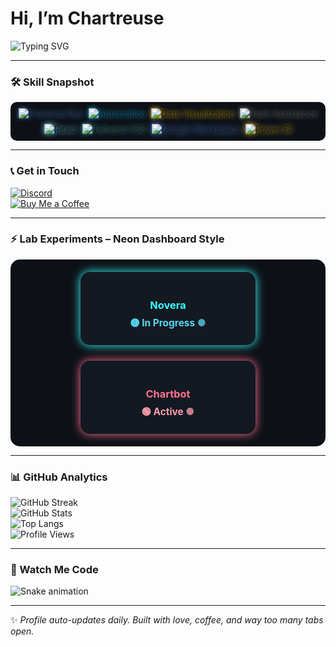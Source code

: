 # Hi, I’m Chartreuse

![Typing SVG](https://readme-typing-svg.demolab.com?font=Fira+Code&pause=1000&color=64FFDA&width=500&lines=I+deliver+results.;Minimalist.+Efficient.+To+the+point.)

---

### 🛠 Skill Snapshot
<div style="background:#0d1117; padding:10px; border-radius:10px; display:flex; flex-wrap:wrap; gap:8px; justify-content:center;">

  <img src="https://img.shields.io/badge/Frontend_Dev-3178C6?style=flat&logo=javascript&logoColor=white" alt="Frontend Dev" style="filter: drop-shadow(0 0 3px #3178C6);" />
  <img src="https://img.shields.io/badge/Automation-00BFFF?style=flat&logo=zapier&logoColor=white" alt="Automation" style="filter: drop-shadow(0 0 3px #00BFFF);" />
  <img src="https://img.shields.io/badge/Data_Visualization-FBBD00?style=flat&logo=powerbi&logoColor=white" alt="Data Visualization" style="filter: drop-shadow(0 0 3px #FBBD00);" />
  <img src="https://img.shields.io/badge/Tech_Assistance-333333?style=flat&logo=helpdesk&logoColor=white" alt="Tech Assistance" style="filter: drop-shadow(0 0 3px #888);" />

  <img src="https://img.shields.io/badge/React-20232A?style=flat&logo=react&logoColor=61DAFB" alt="React" style="filter: drop-shadow(0 0 4px #61DAFB);" />
  <img src="https://img.shields.io/badge/Tailwind_CSS-38B2AC?style=flat&logo=tailwindcss&logoColor=white" alt="Tailwind CSS" style="filter: drop-shadow(0 0 3px #38B2AC);" />
  <img src="https://img.shields.io/badge/Google_Workspace-4285F4?style=flat&logo=google&logoColor=white" alt="Google Workspace" style="filter: drop-shadow(0 0 4px #4285F4);" />
  <img src="https://img.shields.io/badge/Power_BI-F2C811?style=flat&logo=powerbi&logoColor=white" alt="Power BI" style="filter: drop-shadow(0 0 4px #F2C811);" />

</div>

---

### 📞 Get in Touch
[![Discord](https://img.shields.io/badge/Discord-chart.reuse-7289DA?style=flat&logo=discord&logoColor=white)](https://discordapp.com/users/YOUR_DISCORD_ID)  
[![Buy Me a Coffee](https://img.shields.io/badge/Buy_Me_a_Coffee-FFDD00?style=flat&logo=paypal&logoColor=black)](https://paypal.me/chartreusee)

---

### ⚡ Lab Experiments – Neon Dashboard Style

<div style="background:#0d1117; padding:20px; border-radius:15px; display:flex; gap:25px; justify-content:center; flex-wrap:wrap;">

  <div style="background:#121921; padding:20px 30px; border-radius:15px; box-shadow: 0 0 15px #3affff; animation: pulseGlow 2.5s infinite; cursor:default; width:220px; text-align:center;" title="Modular Voice-Activated Assistant Interface">
    <h3 style="color:#3affff; margin-bottom:8px;">Novera</h3>
    <p style="color:#58d7f3; font-weight:bold; font-size:1.1em; margin:0;">🟡 In Progress <span style="animation: blink 1.5s infinite;">●</span></p>
  </div>

  <div style="background:#121921; padding:20px 30px; border-radius:15px; box-shadow: 0 0 15px #ff6f91; animation: pulseGlowPink 2.5s infinite; cursor:default; width:220px; text-align:center;" title="Conversational automation for smarter workflows">
    <h3 style="color:#ff6f91; margin-bottom:8px;">Chartbot</h3>
    <p style="color:#ff9eb0; font-weight:bold; font-size:1.1em; margin:0;">🟢 Active <span style="animation: blink 1.5s infinite;">●</span></p>
  </div>

</div>

<style>
@keyframes pulseGlow {
  0%, 100% { box-shadow: 0 0 15px #3affff; }
  50% { box-shadow: 0 0 30px #3affff; }
}
@keyframes pulseGlowPink {
  0%, 100% { box-shadow: 0 0 15px #ff6f91; }
  50% { box-shadow: 0 0 30px #ff6f91; }
}
@keyframes blink {
  0%, 50%, 100% { opacity: 1; }
  25%, 75% { opacity: 0; }
}
</style>

---

### 📊 GitHub Analytics
![GitHub Streak](https://streak-stats.demolab.com/?user=JadDavidIsReal&theme=tokyonight)  
![GitHub Stats](https://github-readme-stats.vercel.app/api?username=JadDavidIsReal&show_icons=true&theme=tokyonight)  
![Top Langs](https://github-readme-stats.vercel.app/api/top-langs/?username=JadDavidIsReal&layout=compact&theme=tokyonight)  
![Profile Views](https://komarev.com/ghpvc/?username=JadDavidIsReal&color=blue)

---

### 🐍 Watch Me Code
![Snake animation](https://raw.githubusercontent.com/JadDavidIsReal/JadDavidIsReal/output/github-contribution-grid-snake.svg)

---

✨ *Profile auto-updates daily. Built with love, coffee, and way too many tabs open.*
